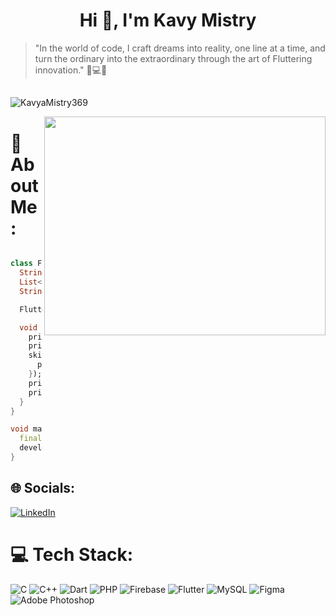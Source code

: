 
<h1 align="center">Hi 👋, I'm Kavy Mistry</h1>

>  "In the world of code, I craft dreams into reality, one line at a time, and turn the ordinary into the extraordinary through the art of Fluttering innovation." 🚀💻✨

##
<p align="left"> <img src="https://komarev.com/ghpvc/?username=iamjaygondaliya&label=Profile%20views&color=0e75b6&style=flat" alt="KavyaMistry369" /> </p>


 <p><img align="right" width="450" height="350"  src='https://github.com/KavyaMistry369/KavyaMistry369/assets/130814792/6456c35b-73e6-46a2-b9e5-b2aa707c9701' /></p>


# 💫 About Me:

``` dart

class FlutterDeveloper {
  String name = "Kavya Mistry";
  List<String> skills = ["C", "C++", "Dart", "Flutter", "SQL", "PHP", "Figma", "Firebase", "Prompt Engineering"];
  String passion = "Creating amazing mobile experiences";

  FlutterDeveloper(this.name);

  void introduceYourself() {
    print("Hello, I'm $name, a passionate Flutter developer.");
    print("My skills include:");
    skills.forEach((skill) {
      print("- $skill");
    });
    print("I'm driven by my passion for $passion.");
    print("Let's build some incredible apps together!");
  }
}

void main() {
  final developer = FlutterDeveloper("Kavya Mistry");
  developer.introduceYourself();
}

```

## 🌐 Socials:
[![LinkedIn](https://img.shields.io/badge/LinkedIn-%230077B5.svg?logo=linkedin&logoColor=white)](https://www.linkedin.com/in/kavya-mistry-34572a252/)


# 💻 Tech Stack:
![C](https://img.shields.io/badge/c-%2300599C.svg?style=for-the-badge&logo=c&logoColor=white) ![C++](https://img.shields.io/badge/c++-%2300599C.svg?style=for-the-badge&logo=c%2B%2B&logoColor=white)  ![Dart](https://img.shields.io/badge/dart-%230175C2.svg?style=for-the-badge&logo=dart&logoColor=white) ![PHP](https://img.shields.io/badge/php-%23777BB4.svg?style=for-the-badge&logo=php&logoColor=white) ![Firebase](https://img.shields.io/badge/firebase-%23039BE5.svg?style=for-the-badge&logo=firebase) ![Flutter](https://img.shields.io/badge/Flutter-%2302569B.svg?style=for-the-badge&logo=Flutter&logoColor=white) ![MySQL](https://img.shields.io/badge/mysql-%2300f.svg?style=for-the-badge&logo=mysql&logoColor=white)	![Figma](https://img.shields.io/badge/figma-%23F24E1E.svg?style=for-the-badge&logo=figma&logoColor=white) ![Adobe Photoshop](https://img.shields.io/badge/adobephotoshop-%2331A8FF.svg?style=for-the-badge&logo=adobephotoshop&logoColor=white)



